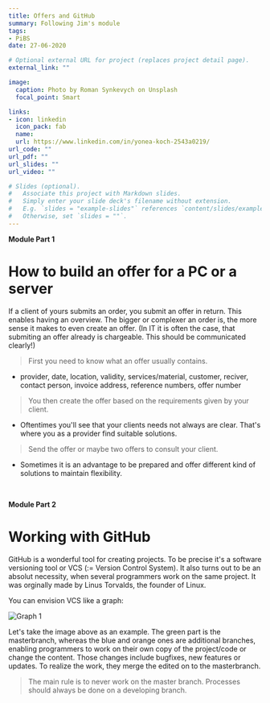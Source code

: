 ```yaml
---
title: Offers and GitHub
summary: Following Jim's module 
tags:
- PiBS
date: 27-06-2020

# Optional external URL for project (replaces project detail page).
external_link: ""

image:
  caption: Photo by Roman Synkevych on Unsplash
  focal_point: Smart

links:
- icon: linkedin
  icon_pack: fab
  name: 
  url: https://www.linkedin.com/in/yonea-koch-2543a0219/
url_code: ""
url_pdf: ""
url_slides: ""
url_video: ""

# Slides (optional).
#   Associate this project with Markdown slides.
#   Simply enter your slide deck's filename without extension.
#   E.g. `slides = "example-slides"` references `content/slides/example-slides.md`.
#   Otherwise, set `slides = ""`.
---
```

**Module Part 1**

How to build an offer for a PC or a server
===========================================
If a client of yours submits an order, you submit an offer in return. This enables having an overview. The bigger or complexer an order is, the more sense it makes to even create an offer. (In IT it is often the case, that submiting an offer already is chargeable. This should be communicated clearly!)

> First you need to know what an offer usually contains. 
+ provider, date, location, validity, services/material, customer, reciver, contact person, invoice address, reference numbers, offer number

> You then create the offer based on the requirements given by your client. 
+ Oftentimes you'll see that your clients needs not always are clear. That's where you as a provider find suitable solutions. 

> Send the offer or maybe two offers to consult your client.
+ Sometimes it is an advantage to be prepared and offer different kind of solutions to maintain flexibility. 

<br>

**Module Part 2**

Working with GitHub
=====================
GitHub is a wonderful tool for creating projects. To be precise it's a software versioning tool or VCS (:= Version Control System). It also turns out to be an absolut necessity, when several programmers work on the same project. It was orginally made by Linus Torvalds, the founder of Linux. 

You can envision VCS like a graph:

![Graph 1](fan.jpg "<b>Graph 1</b> (Module 1.5)")

Let's take the image above as an example. The green part is the masterbranch, whereas the blue and orange ones are additional branches, enabling programmers to work on their own copy of the project/code or change the content. Those changes include bugfixes, new features or updates. To realize the work, they merge the edited on to the masterbranch.

> The main rule is to never work on the master branch. Processes should always be done on a developing branch.



